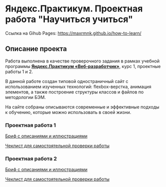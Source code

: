 # Яндекс.Практикум. Проектная работа "Научиться учиться"

Ссылка на Gihub Pages: https://maxrmnk.github.io/how-to-learn/

## Описание проекта
Работа выполнена в качестве проверочного задания в рамках учебной программы **[Яндекс.Практикум «Веб-разработчик»](https://practicum.yandex.ru/web/)**, курс 1, проектные работы 1 и 2.

В данной работе создан типовой одностраничный сайт с использованием изученных технологий: flexbox-верстка, анимация элементов, а также построение структуры классов и файлов по методологии БЭМ.

На сайте собраны описываются современные и эффективные подходы к обучению, которые можно использовать в своей жизни.

### Проектная работа 1
[Бриф с описаниями и иллюстрациями](https://github.com/MaxRMNK/how-to-learn/blob/main/sources/sprint-1-brief.pdf)

[Чеклист для самостоятельной проверки работы](https://github.com/MaxRMNK/how-to-learn/blob/main/sources/checklist-1.pdf)

### Проектная работа 2
[Бриф с описаниями и иллюстрациями](https://github.com/MaxRMNK/how-to-learn/blob/main/sources/sprint-2-brief.pdf)

[Чеклист для самостоятельной проверки работы](https://github.com/MaxRMNK/how-to-learn/blob/main/sources/checklist-2.pdf)

